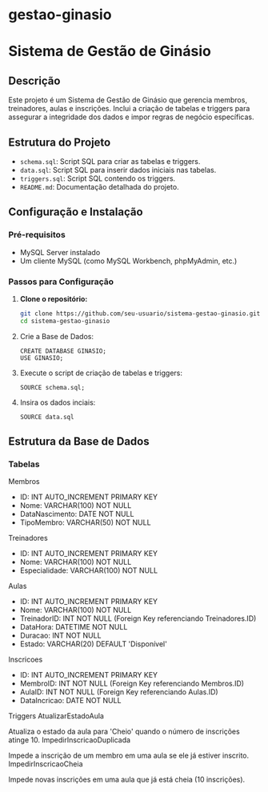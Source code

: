 # gestao-ginasio

# Sistema de Gestão de Ginásio

## Descrição

Este projeto é um Sistema de Gestão de Ginásio que gerencia membros, treinadores, aulas e inscrições. Inclui a criação de tabelas e triggers para assegurar a integridade dos dados e impor regras de negócio específicas.

## Estrutura do Projeto

- `schema.sql`: Script SQL para criar as tabelas e triggers.
- `data.sql`: Script SQL para inserir dados iniciais nas tabelas.
- `triggers.sql`: Script SQL contendo os triggers.
- `README.md`: Documentação detalhada do projeto.

## Configuração e Instalação

### Pré-requisitos

- MySQL Server instalado
- Um cliente MySQL (como MySQL Workbench, phpMyAdmin, etc.)

### Passos para Configuração

1. **Clone o repositório:**

   ```bash
   git clone https://github.com/seu-usuario/sistema-gestao-ginasio.git
   cd sistema-gestao-ginasio
     ```

2. Crie a Base de Dados:
   ```
   CREATE DATABASE GINASIO;
   USE GINASIO;
   ```
3. Execute o script de criação de tabelas e triggers:
     ```
     SOURCE schema.sql;
     ```
4. Insira os dados inciais:
     ```
     SOURCE data.sql
     ```

## Estrutura da Base de Dados
### Tabelas

Membros

-   ID: INT AUTO_INCREMENT PRIMARY KEY
-   Nome: VARCHAR(100) NOT NULL
-   DataNascimento: DATE NOT NULL
-   TipoMembro: VARCHAR(50) NOT NULL

Treinadores

-   ID: INT AUTO_INCREMENT PRIMARY KEY
-   Nome: VARCHAR(100) NOT NULL
-   Especialidade: VARCHAR(100) NOT NULL

Aulas

-   ID: INT AUTO_INCREMENT PRIMARY KEY
-   Nome: VARCHAR(100) NOT NULL
-   TreinadorID: INT NOT NULL (Foreign Key referenciando Treinadores.ID)
-   DataHora: DATETIME NOT NULL
-   Duracao: INT NOT NULL
-   Estado: VARCHAR(20) DEFAULT 'Disponível'

Inscricoes

-   ID: INT AUTO_INCREMENT PRIMARY KEY
-   MembroID: INT NOT NULL (Foreign Key referenciando Membros.ID)
-   AulaID: INT NOT NULL (Foreign Key referenciando Aulas.ID)
-   DataIncricao: DATE NOT NULL

Triggers
AtualizarEstadoAula

Atualiza o estado da aula para 'Cheio' quando o número de inscrições atinge 10.
ImpedirInscricaoDuplicada

Impede a inscrição de um membro em uma aula se ele já estiver inscrito.
ImpedirInscricaoCheia

Impede novas inscrições em uma aula que já está cheia (10 inscrições).

